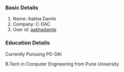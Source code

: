 ### Basic Details

1. Name: Aabha Damle
2. Company: C-DAC
3. User id: [aabhadamle](https://github.com/aabhadamle)

### Education Details
Currently Pursuing PG-DAI 

B.Tech in Computer Engineering from Pune University

